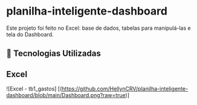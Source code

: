 # planilha-inteligente-dashboard

Este projeto foi feito no Excel: base de dados, tabelas para manipulá-las e tela do Dashboard.


## 🤖 Tecnologias Utilizadas
## Excel

![Excel - tb1_gastos] [(https://github.com/HellynCRV/planilha-inteligente-dashboard/blob/main/Dashboard.png?raw=true)]


[^1]: Último Desafio de Projeto com o Expert Felipe Aguiar - Bootcamp Caixa - IA Generativa com Microsoft Copilot. 
